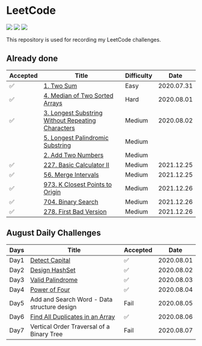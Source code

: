 # LeetCode 
[![](https://img.shields.io/badge/Language-Python3-blue)](./README.md) [![](https://img.shields.io/badge/Status-Updating-lightgrey)](./README.md) [![](https://img.shields.io/badge/Daily%20Challenge-In%20Progress-red)](https://leetcode.com/explore/challenge/card/august-leetcoding-challenge) 

This repository is used for recording my LeetCode challenges.

## Already done

| **Accepted** | **Title** | **Difficulty** | **Date** |
| -------- | --------- | --------- | --------- |
| ✅ | [1. Two Sum](https://leetcode.com/problems/two-sum) | Easy | 2020.07.31 |
| ✅ | [4. Median of Two Sorted Arrays](https://leetcode.com/problems/median-of-two-sorted-arrays) | Hard | 2020.08.01 |
| ✅ | [3. Longest Substring Without Repeating Characters](https://leetcode.com/problems/longest-substring-without-repeating-characters) | Medium | 2020.08.02 |
|  | [5. Longest Palindromic Substring](https://leetcode.com/problems/longest-palindromic-substring) | Medium |  |
|  | [2. Add Two Numbers](https://leetcode.com/problems/add-two-numbers) | Medium |  |
| ✅ | [227. Basic Calculator II](https://leetcode.com/problems/basic-calculator-ii/) | Medium | 2021.12.25 |
| ✅ | [56. Merge Intervals](https://leetcode.com/problems/merge-intervals/) | Medium | 2021.12.25 |
| ✅ | [973. K Closest Points to Origin](https://leetcode.com/problems/k-closest-points-to-origin/) | Medium | 2021.12.26 |
| ✅ | [704. Binary Search](https://leetcode.com/problems/binary-search/) | Medium | 2021.12.26 |
| ✅ | [278. First Bad Version](https://leetcode.com/problems/first-bad-version/) | Medium | 2021.12.26 |


## August Daily Challenges

| Days | **Title** | **Accepted** | **Date** |
| -------- | --------- | --------- | --------- |
| Day1 | [Detect Capital](./August_LeetCoding_Challenge/day1.py) | ✅ | 2020.08.01 |
| Day2 | [Design HashSet](./August_LeetCoding_Challenge/day2.py) | ✅ | 2020.08.02 |
| Day3 | [Valid Palindrome](./August_LeetCoding_Challenge/day3.py) | ✅ | 2020.08.03 |
| Day4 | [Power of Four](./August_LeetCoding_Challenge/day4.py) | ✅ | 2020.08.04 |
| Day5 | Add and Search Word - Data structure design | Fail | 2020.08.05 |
| Day6 | [Find All Duplicates in an Array](./August_LeetCoding_Challenge/day6.py) | ✅ | 2020.08.06 |
| Day7 | Vertical Order Traversal of a Binary Tree | Fail | 2020.08.07 |